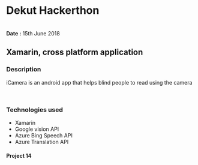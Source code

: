 # Dekut Hackerthon
<br>
<b>Date :</b> 15th June 2018
<h2>Xamarin, cross platform application</h2>
<h3>Description</h3>
<p>iCamera is an android app that helps blind people to read using the camera<p><br>
<h3>Technologies used</h3>
<ul>
<li>Xamarin</li>
<li>Google vision API</li>
<li>Azure Bing Speech API</li>
<li>Azure Translation API</li>
</ul>
<h4>Project 14</h4>
